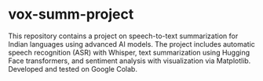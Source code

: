 # vox-summ-project
This repository contains a project on speech-to-text summarization for Indian languages using advanced AI models. The project includes automatic speech recognition (ASR) with Whisper, text summarization using Hugging Face transformers, and sentiment analysis with visualization via Matplotlib. Developed and tested on Google Colab.

